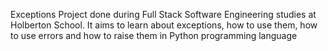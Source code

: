 Exceptions
Project done during Full Stack Software Engineering studies at Holberton School. It aims to learn about exceptions, how to use them, how to use errors and how to raise them in Python programming language
